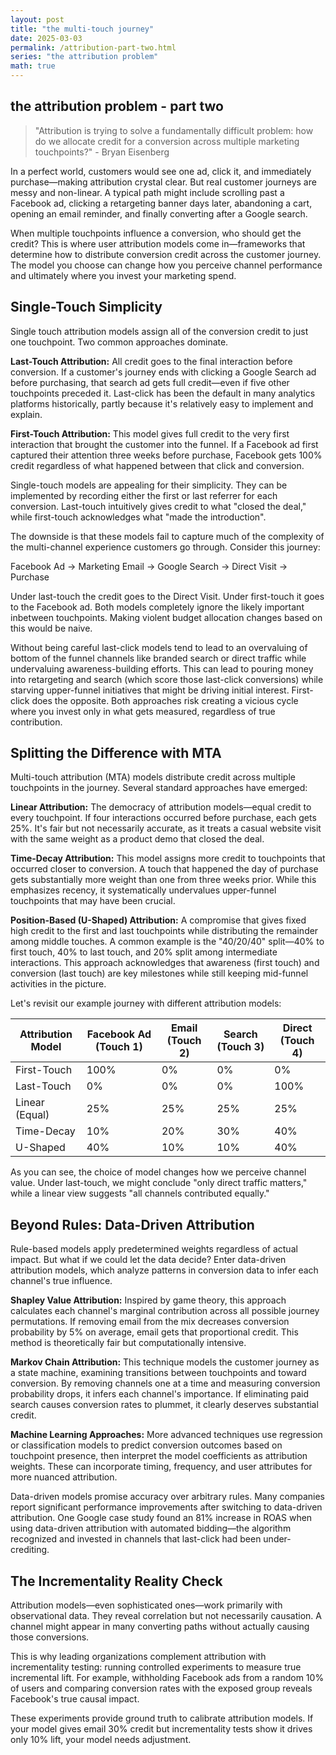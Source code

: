 ```yaml
---
layout: post
title: "the multi-touch journey"
date: 2025-03-03
permalink: /attribution-part-two.html
series: "the attribution problem"
math: true
---
```


## the attribution problem - part two

> "Attribution is trying to solve a fundamentally difficult problem: how do we allocate credit for a conversion across multiple marketing touchpoints?" - Bryan Eisenberg

In a perfect world, customers would see one ad, click it, and immediately purchase—making attribution crystal clear. But real customer journeys are messy and non-linear. A typical path might include scrolling past a Facebook ad, clicking a retargeting banner days later, abandoning a cart, opening an email reminder, and finally converting after a Google search.

When multiple touchpoints influence a conversion, who should get the credit? This is where user attribution models come in—frameworks that determine how to distribute conversion credit across the customer journey. The model you choose can change how you perceive channel performance and ultimately where you invest your marketing spend.

## Single-Touch Simplicity

Single touch attribution models assign all of the conversion credit to just one touchpoint. Two common approaches dominate.

**Last-Touch Attribution:** All credit goes to the final interaction before conversion. If a customer's journey ends with clicking a Google Search ad before purchasing, that search ad gets full credit—even if five other touchpoints preceded it. Last-click has been the default in many analytics platforms historically, partly because it's relatively easy to implement and explain.

**First-Touch Attribution:** This model gives full credit to the very first interaction that brought the customer into the funnel. If a Facebook ad first captured their attention three weeks before purchase, Facebook gets 100% credit regardless of what happened between that click and conversion.

Single-touch models are appealing for their simplicity. They can be implemented by recording either the first or last referrer for each conversion. Last-touch intuitively gives credit to what "closed the deal," while first-touch acknowledges what "made the introduction".

The downside is that these models fail to capture much of the complexity of the multi-channel experience customers go through. Consider this journey:

Facebook Ad → Marketing Email → Google Search → Direct Visit → Purchase

Under last-touch the credit goes to the Direct Visit. Under first-touch it goes to the Facebook ad. Both models completely ignore the likely important inbetween touchpoints. Making violent budget allocation changes based on this would be naive.

Without being careful last-click models tend to lead to an overvaluing of bottom of the funnel channels like branded search or direct traffic while undervaluing awareness-building efforts. This can lead to pouring money into retargeting and search (which score those last-click conversions) while starving upper-funnel initiatives that might be driving initial interest. First-click does the opposite. Both approaches risk creating a vicious cycle where you invest only in what gets measured, regardless of true contribution.

## Splitting the Difference with MTA

Multi-touch attribution (MTA) models distribute credit across multiple touchpoints in the journey. Several standard approaches have emerged:

**Linear Attribution:** The democracy of attribution models—equal credit to every touchpoint. If four interactions occurred before purchase, each gets 25%. It's fair but not necessarily accurate, as it treats a casual website visit with the same weight as a product demo that closed the deal.

**Time-Decay Attribution:** This model assigns more credit to touchpoints that occurred closer to conversion. A touch that happened the day of purchase gets substantially more weight than one from three weeks prior. While this emphasizes recency, it systematically undervalues upper-funnel touchpoints that may have been crucial.

**Position-Based (U-Shaped) Attribution:** A compromise that gives fixed high credit to the first and last touchpoints while distributing the remainder among middle touches. A common example is the "40/20/40" split—40% to first touch, 40% to last touch, and 20% split among intermediate interactions. This approach acknowledges that awareness (first touch) and conversion (last touch) are key milestones while still keeping mid-funnel activities in the picture.

Let's revisit our example journey with different attribution models:

| Attribution Model | Facebook Ad (Touch 1) | Email (Touch 2) | Search (Touch 3) | Direct (Touch 4) |
|-------------------|----------------------|----------------|-----------------|------------------|
| First-Touch       | 100%                 | 0%             | 0%              | 0%               |
| Last-Touch        | 0%                   | 0%             | 0%              | 100%             |
| Linear (Equal)    | 25%                  | 25%            | 25%             | 25%              |
| Time-Decay        | 10%                  | 20%            | 30%             | 40%              |
| U-Shaped          | 40%                  | 10%            | 10%             | 40%              |

As you can see, the choice of model changes how we perceive channel value. Under last-touch, we might conclude "only direct traffic matters," while a linear view suggests "all channels contributed equally."

## Beyond Rules: Data-Driven Attribution

Rule-based models apply predetermined weights regardless of actual impact. But what if we could let the data decide? Enter data-driven attribution models, which analyze patterns in conversion data to infer each channel's true influence.

**Shapley Value Attribution:** Inspired by game theory, this approach calculates each channel's marginal contribution across all possible journey permutations. If removing email from the mix decreases conversion probability by 5% on average, email gets that proportional credit. This method is theoretically fair but computationally intensive.

**Markov Chain Attribution:** This technique models the customer journey as a state machine, examining transitions between touchpoints and toward conversion. By removing channels one at a time and measuring conversion probability drops, it infers each channel's importance. If eliminating paid search causes conversion rates to plummet, it clearly deserves substantial credit.

**Machine Learning Approaches:** More advanced techniques use regression or classification models to predict conversion outcomes based on touchpoint presence, then interpret the model coefficients as attribution weights. These can incorporate timing, frequency, and user attributes for more nuanced attribution.

Data-driven models promise accuracy over arbitrary rules. Many companies report significant performance improvements after switching to data-driven attribution. One Google case study found an 81% increase in ROAS when using data-driven attribution with automated bidding—the algorithm recognized and invested in channels that last-click had been under-crediting.

## The Incrementality Reality Check

Attribution models—even sophisticated ones—work primarily with observational data. They reveal correlation but not necessarily causation. A channel might appear in many converting paths without actually causing those conversions.

This is why leading organizations complement attribution with incrementality testing: running controlled experiments to measure true incremental lift. For example, withholding Facebook ads from a random 10% of users and comparing conversion rates with the exposed group reveals Facebook's true causal impact.

These experiments provide ground truth to calibrate attribution models. If your model gives email 30% credit but incrementality tests show it drives only 10% lift, your model needs adjustment.
